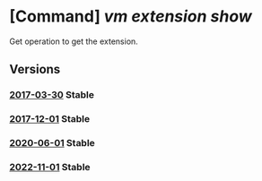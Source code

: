 # [Command] _vm extension show_

Get operation to get the extension.

## Versions

### [2017-03-30](/Resources/mgmt-plane/L3N1YnNjcmlwdGlvbnMve30vcmVzb3VyY2Vncm91cHMve30vcHJvdmlkZXJzL21pY3Jvc29mdC5jb21wdXRlL3ZpcnR1YWxtYWNoaW5lcy97fS9leHRlbnNpb25zL3t9/2017-03-30.xml) **Stable**

<!-- mgmt-plane /subscriptions/{}/resourcegroups/{}/providers/microsoft.compute/virtualmachines/{}/extensions/{} 2017-03-30 -->

### [2017-12-01](/Resources/mgmt-plane/L3N1YnNjcmlwdGlvbnMve30vcmVzb3VyY2Vncm91cHMve30vcHJvdmlkZXJzL21pY3Jvc29mdC5jb21wdXRlL3ZpcnR1YWxtYWNoaW5lcy97fS9leHRlbnNpb25zL3t9/2017-12-01.xml) **Stable**

<!-- mgmt-plane /subscriptions/{}/resourcegroups/{}/providers/microsoft.compute/virtualmachines/{}/extensions/{} 2017-12-01 -->

### [2020-06-01](/Resources/mgmt-plane/L3N1YnNjcmlwdGlvbnMve30vcmVzb3VyY2Vncm91cHMve30vcHJvdmlkZXJzL21pY3Jvc29mdC5jb21wdXRlL3ZpcnR1YWxtYWNoaW5lcy97fS9leHRlbnNpb25zL3t9/2020-06-01.xml) **Stable**

<!-- mgmt-plane /subscriptions/{}/resourcegroups/{}/providers/microsoft.compute/virtualmachines/{}/extensions/{} 2020-06-01 -->

### [2022-11-01](/Resources/mgmt-plane/L3N1YnNjcmlwdGlvbnMve30vcmVzb3VyY2Vncm91cHMve30vcHJvdmlkZXJzL21pY3Jvc29mdC5jb21wdXRlL3ZpcnR1YWxtYWNoaW5lcy97fS9leHRlbnNpb25zL3t9/2022-11-01.xml) **Stable**

<!-- mgmt-plane /subscriptions/{}/resourcegroups/{}/providers/microsoft.compute/virtualmachines/{}/extensions/{} 2022-11-01 -->
